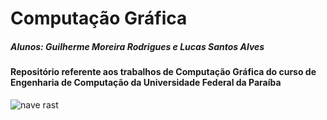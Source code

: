 # Computação Gráfica 
##### Alunos: Guilherme Moreira Rodrigues e Lucas Santos Alves

#### Repositório referente aos trabalhos de Computação Gráfica do curso de Engenharia de Computação da Universidade Federal da Paraíba 

![nave rast](https://github.com/GuilhermeMRodrigues/Computacao_Grafica/blob/master/imagens/naverast.png)

